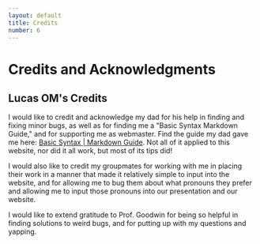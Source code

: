 ```yaml
---
layout: default
title: Credits
number: 6
---
```


# Credits and Acknowledgments

## Lucas OM's Credits

I would like to credit and acknowledge my dad for his help in finding and fixing minor bugs, as well as for finding me a "Basic Syntax Markdown Guide," and for supporting me as webmaster. 
Find the guide my dad gave me here: [Basic Syntax | Markdown Guide](https://www.markdownguide.org/basic-syntax/). Not all of it applied to this website, nor did it all work, but most of its tips did!

I would also like to credit my groupmates for working with me in placing their work in a manner that made it relatively simple to input into the website, and for allowing me to bug them about what pronouns they prefer and allowing me to input those pronouns into our presentation and our website. 

I would like to extend gratitude to Prof. Goodwin for being so helpful in finding solutions to weird bugs, and for putting up with my questions and yapping. 

